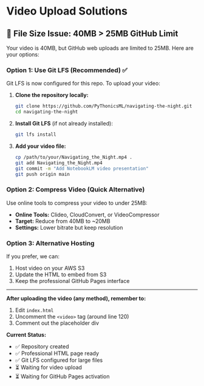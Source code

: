 # Video Upload Solutions

## 🚨 File Size Issue: 40MB > 25MB GitHub Limit

Your video is 40MB, but GitHub web uploads are limited to 25MB. Here are your options:

### Option 1: Use Git LFS (Recommended) ✅

Git LFS is now configured for this repo. To upload your video:

1. **Clone the repository locally:**
   ```bash
   git clone https://github.com/PyThonicsML/navigating-the-night.git
   cd navigating-the-night
   ```

2. **Install Git LFS** (if not already installed):
   ```bash
   git lfs install
   ```

3. **Add your video file:**
   ```bash
   cp /path/to/your/Navigating_the_Night.mp4 .
   git add Navigating_the_Night.mp4
   git commit -m "Add NotebookLM video presentation"
   git push origin main
   ```

### Option 2: Compress Video (Quick Alternative)

Use online tools to compress your video to under 25MB:
- **Online Tools:** Clideo, CloudConvert, or VideoCompressor
- **Target:** Reduce from 40MB to ~20MB
- **Settings:** Lower bitrate but keep resolution

### Option 3: Alternative Hosting

If you prefer, we can:
1. Host video on your AWS S3 
2. Update the HTML to embed from S3
3. Keep the professional GitHub Pages interface

---

**After uploading the video (any method), remember to:**
1. Edit `index.html` 
2. Uncomment the `<video>` tag (around line 120)
3. Comment out the placeholder div

**Current Status:**
- ✅ Repository created
- ✅ Professional HTML page ready
- ✅ Git LFS configured for large files
- ⏳ Waiting for video upload
- ⏳ Waiting for GitHub Pages activation